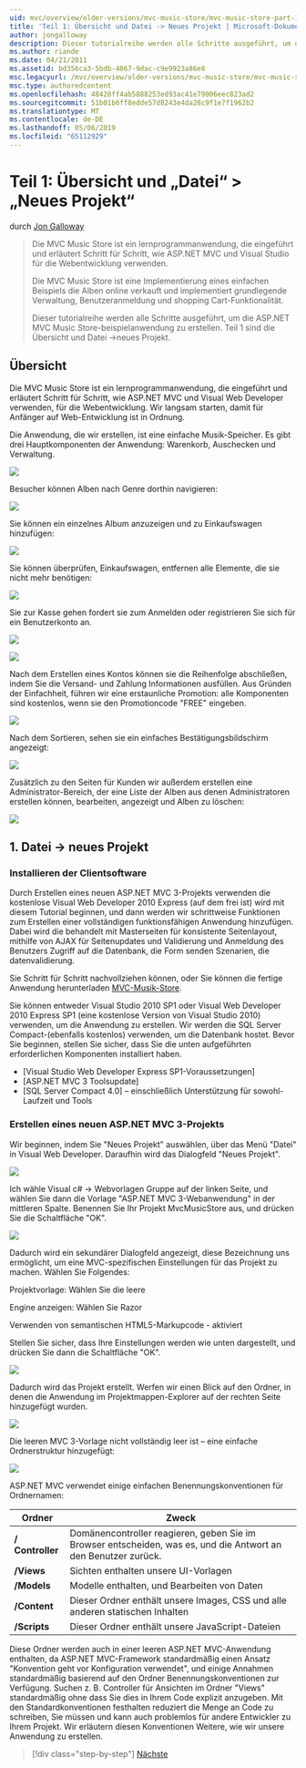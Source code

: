 ```yaml
---
uid: mvc/overview/older-versions/mvc-music-store/mvc-music-store-part-1
title: 'Teil 1: Übersicht und Datei -> Neues Projekt | Microsoft-Dokumentation'
author: jongalloway
description: Dieser tutorialreihe werden alle Schritte ausgeführt, um die ASP.NET MVC Music Store-beispielanwendung zu erstellen. Teil 1 Hintergrund Übersicht und Datei -> Neues Projekt.
ms.author: riande
ms.date: 04/21/2011
ms.assetid: bd356ca3-5bdb-4067-9dac-c9e9923a86e8
msc.legacyurl: /mvc/overview/older-versions/mvc-music-store/mvc-music-store-part-1
msc.type: authoredcontent
ms.openlocfilehash: 48428ff4ab5888253ed93ac41e79006eec823ad2
ms.sourcegitcommit: 51b01b6ff8edde57d8243e4da28c9f1e7f1962b2
ms.translationtype: MT
ms.contentlocale: de-DE
ms.lasthandoff: 05/06/2019
ms.locfileid: "65112929"
---
```

# <a name="part-1-overview-and-file-new-project"></a>Teil 1: Übersicht und „Datei“ > „Neues Projekt“

durch [Jon Galloway](https://github.com/jongalloway)

> Die MVC Music Store ist ein lernprogrammanwendung, die eingeführt und erläutert Schritt für Schritt, wie ASP.NET MVC und Visual Studio für die Webentwicklung verwenden.  
>   
> Die MVC Music Store ist eine Implementierung eines einfachen Beispiels die Alben online verkauft und implementiert grundlegende Verwaltung, Benutzeranmeldung und shopping Cart-Funktionalität.  
>   
> Dieser tutorialreihe werden alle Schritte ausgeführt, um die ASP.NET MVC Music Store-beispielanwendung zu erstellen. Teil 1 sind die Übersicht und Datei -&gt;neues Projekt.

## <a name="overview"></a>Übersicht

Die MVC Music Store ist ein lernprogrammanwendung, die eingeführt und erläutert Schritt für Schritt, wie ASP.NET MVC und Visual Web Developer verwenden, für die Webentwicklung. Wir langsam starten, damit für Anfänger auf Web-Entwicklung ist in Ordnung.

Die Anwendung, die wir erstellen, ist eine einfache Musik-Speicher. Es gibt drei Hauptkomponenten der Anwendung: Warenkorb, Auschecken und Verwaltung.

![](mvc-music-store-part-1/_static/image1.jpg)

Besucher können Alben nach Genre dorthin navigieren:

![](mvc-music-store-part-1/_static/image2.jpg)

Sie können ein einzelnes Album anzuzeigen und zu Einkaufswagen hinzufügen:

![](mvc-music-store-part-1/_static/image3.jpg)

Sie können überprüfen, Einkaufswagen, entfernen alle Elemente, die sie nicht mehr benötigen:

![](mvc-music-store-part-1/_static/image4.jpg)

Sie zur Kasse gehen fordert sie zum Anmelden oder registrieren Sie sich für ein Benutzerkonto an.

![](mvc-music-store-part-1/_static/image1.png)

![](mvc-music-store-part-1/_static/image2.png)

Nach dem Erstellen eines Kontos können sie die Reihenfolge abschließen, indem Sie die Versand- und Zahlung Informationen ausfüllen. Aus Gründen der Einfachheit, führen wir eine erstaunliche Promotion: alle Komponenten sind kostenlos, wenn sie den Promotioncode "FREE" eingeben.

![](mvc-music-store-part-1/_static/image5.jpg)

Nach dem Sortieren, sehen sie ein einfaches Bestätigungsbildschirm angezeigt:

![](mvc-music-store-part-1/_static/image6.jpg)

Zusätzlich zu den Seiten für Kunden wir außerdem erstellen eine Administrator-Bereich, der eine Liste der Alben aus denen Administratoren erstellen können, bearbeiten, angezeigt und Alben zu löschen:

![](mvc-music-store-part-1/_static/image7.jpg)

## <a name="1-file--gt-new-project"></a>1. Datei -&gt; neues Projekt

### <a name="installing-the-software"></a>Installieren der Clientsoftware

Durch Erstellen eines neuen ASP.NET MVC 3-Projekts verwenden die kostenlose Visual Web Developer 2010 Express (auf dem frei ist) wird mit diesem Tutorial beginnen, und dann werden wir schrittweise Funktionen zum Erstellen einer vollständigen funktionsfähigen Anwendung hinzufügen. Dabei wird die behandelt mit Masterseiten für konsistente Seitenlayout, mithilfe von AJAX für Seitenupdates und Validierung und Anmeldung des Benutzers Zugriff auf die Datenbank, die Form senden Szenarien, die datenvalidierung.

Sie Schritt für Schritt nachvollziehen können, oder Sie können die fertige Anwendung herunterladen [MVC-Musik-Store](https://github.com/evilDave/MVC-Music-Store).

Sie können entweder Visual Studio 2010 SP1 oder Visual Web Developer 2010 Express SP1 (eine kostenlose Version von Visual Studio 2010) verwenden, um die Anwendung zu erstellen. Wir werden die SQL Server Compact-(ebenfalls kostenlos) verwenden, um die Datenbank hostet. Bevor Sie beginnen, stellen Sie sicher, dass Sie die unten aufgeführten erforderlichen Komponenten installiert haben.

- [Visual Studio Web Developer Express SP1-Voraussetzungen]
- [ASP.NET MVC 3 Toolsupdate]
- [SQL Server Compact 4.0] – einschließlich Unterstützung für sowohl-Laufzeit und Tools

### <a name="creating-a-new-aspnet-mvc-3-project"></a>Erstellen eines neuen ASP.NET MVC 3-Projekts

Wir beginnen, indem Sie "Neues Projekt" auswählen, über das Menü "Datei" in Visual Web Developer. Daraufhin wird das Dialogfeld "Neues Projekt".

![](mvc-music-store-part-1/_static/image5.png)

Ich wähle Visual c# -&gt; Webvorlagen Gruppe auf der linken Seite, und wählen Sie dann die Vorlage "ASP.NET MVC 3-Webanwendung" in der mittleren Spalte. Benennen Sie Ihr Projekt MvcMusicStore aus, und drücken Sie die Schaltfläche "OK".

![](mvc-music-store-part-1/_static/image8.jpg)

Dadurch wird ein sekundärer Dialogfeld angezeigt, diese Bezeichnung uns ermöglicht, um eine MVC-spezifischen Einstellungen für das Projekt zu machen. Wählen Sie Folgendes:

Projektvorlage: Wählen Sie die leere

Engine anzeigen: Wählen Sie Razor

Verwenden von semantischen HTML5-Markupcode - aktiviert

Stellen Sie sicher, dass Ihre Einstellungen werden wie unten dargestellt, und drücken Sie dann die Schaltfläche "OK".

![](mvc-music-store-part-1/_static/image9.jpg)

Dadurch wird das Projekt erstellt. Werfen wir einen Blick auf den Ordner, in denen die Anwendung im Projektmappen-Explorer auf der rechten Seite hinzugefügt wurden.

![](mvc-music-store-part-1/_static/image10.jpg)

Die leeren MVC 3-Vorlage nicht vollständig leer ist – eine einfache Ordnerstruktur hinzugefügt:

![](mvc-music-store-part-1/_static/image6.png)

ASP.NET MVC verwendet einige einfachen Benennungskonventionen für Ordnernamen:

| **Ordner** | **Zweck** |
| --- | --- |
| **/ Controller** | Domänencontroller reagieren, geben Sie im Browser entscheiden, was es, und die Antwort an den Benutzer zurück. |
| **/Views** | Sichten enthalten unsere UI-Vorlagen |
| **/Models** | Modelle enthalten, und Bearbeiten von Daten |
| **/Content** | Dieser Ordner enthält unsere Images, CSS und alle anderen statischen Inhalten |
| **/Scripts** | Dieser Ordner enthält unsere JavaScript-Dateien |

Diese Ordner werden auch in einer leeren ASP.NET MVC-Anwendung enthalten, da ASP.NET MVC-Framework standardmäßig einen Ansatz "Konvention geht vor Konfiguration verwendet", und einige Annahmen standardmäßig basierend auf den Ordner Benennungskonventionen zur Verfügung. Suchen z. B. Controller für Ansichten im Ordner "Views" standardmäßig ohne dass Sie dies in Ihrem Code explizit anzugeben. Mit den Standardkonventionen festhalten reduziert die Menge an Code zu schreiben, Sie müssen und kann auch problemlos für andere Entwickler zu Ihrem Projekt. Wir erläutern diesen Konventionen Weitere, wie wir unsere Anwendung zu erstellen.

> [!div class="step-by-step"]
> [Nächste](mvc-music-store-part-2.md)
